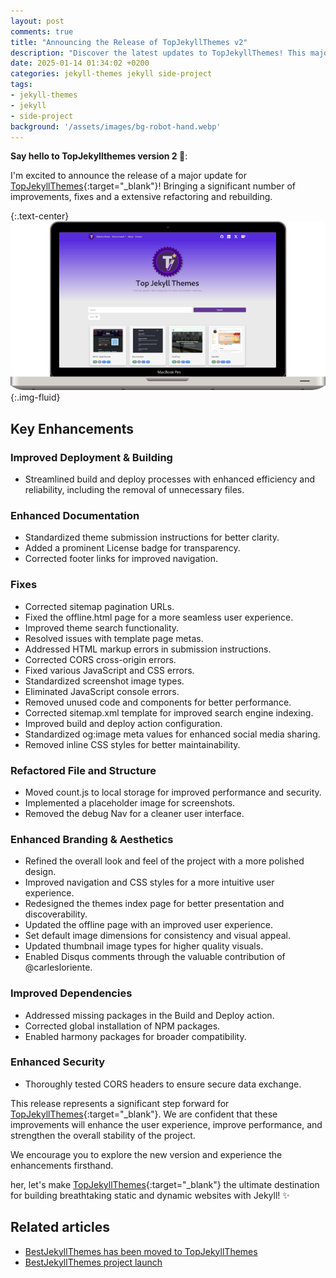 ```yaml
---
layout: post
comments: true
title: "Announcing the Release of TopJekyllThemes v2"
description: "Discover the latest updates to TopJekyllThemes! This major release includes significant improvements, such as enhanced performance, improved documentation, and a refined user interface. Explore the new features and experience a smoother, more enjoyable user experience."
date: 2025-01-14 01:34:02 +0200
categories: jekyll-themes jekyll side-project
tags:
- jekyll-themes
- jekyll
- side-project
background: '/assets/images/bg-robot-hand.webp'
---
```


**Say hello to TopJekyllthemes version 2 🎉**:

I'm excited to announce the release of a major update for [TopJekyllThemes](https://www.topjekyllthemes.com){:target="_blank"}! Bringing a significant number of improvements, fixes and a extensive refactoring and rebuilding.

{:.text-center}
![TopJekyllThemes site](/assets/images/2025-01-13-top-jekyll-themes.webp){:.img-fluid}

## Key Enhancements

### Improved Deployment & Building

- Streamlined build and deploy processes with enhanced efficiency and reliability, including the removal of unnecessary files.

### Enhanced Documentation

- Standardized theme submission instructions for better clarity.
- Added a prominent License badge for transparency.
- Corrected footer links for improved navigation.

### Fixes

- Corrected sitemap pagination URLs.
- Fixed the offline.html page for a more seamless user experience.
- Improved theme search functionality.
- Resolved issues with template page metas.
- Addressed HTML markup errors in submission instructions.
- Corrected CORS cross-origin errors.
- Fixed various JavaScript and CSS errors.
- Standardized screenshot image types.
- Eliminated JavaScript console errors.
- Removed unused code and components for better performance.
- Corrected sitemap.xml template for improved search engine indexing.
- Improved build and deploy action configuration.
- Standardized og:image meta values for enhanced social media sharing.
- Removed inline CSS styles for better maintainability.

### Refactored File and Structure

- Moved count.js to local storage for improved performance and security.
- Implemented a placeholder image for screenshots.
- Removed the debug Nav for a cleaner user interface.

### Enhanced Branding & Aesthetics

- Refined the overall look and feel of the project with a more polished design.
- Improved navigation and CSS styles for a more intuitive user experience.
- Redesigned the themes index page for better presentation and discoverability.
- Updated the offline page with an improved user experience.
- Set default image dimensions for consistency and visual appeal.
- Updated thumbnail image types for higher quality visuals.
- Enabled Disqus comments through the valuable contribution of @carlesloriente.

### Improved Dependencies

- Addressed missing packages in the Build and Deploy action.
- Corrected global installation of NPM packages.
- Enabled harmony packages for broader compatibility.

### Enhanced Security

- Thoroughly tested CORS headers to ensure secure data exchange.

This release represents a significant step forward for [TopJekyllThemes](https://www.topjekyllthemes.com){:target="_blank"}. We are confident that these improvements will enhance the user experience, improve performance, and strengthen the overall stability of the project.

We encourage you to explore the new version and experience the enhancements firsthand.

her, let's make [TopJekyllThemes](https://www.topjekyllthemes.com/){:target="_blank"} the ultimate destination for building breathtaking static and dynamic websites with Jekyll! ✨

## Related articles

- [BestJekyllThemes has been moved to TopJekyllThemes](/posts/2025-01-13-best-jekyll-themes-is-now-top-jekyll-themes/)
- [BestJekyllThemes project launch](/posts/2024-12-13-best-jekyll-themes/)
